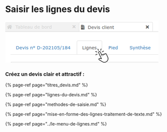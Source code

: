 # Saisir les lignes du devis

![](../../../../.gitbook/assets/screenshot-107a-.png)



### Créez un devis clair et attractif :



{% page-ref page="titres\_devis.md" %}

{% page-ref page="lignes-du-devis.md" %}

{% page-ref page="methodes-de-saisie.md" %}

{% page-ref page="mise-en-forme-des-lignes-traitement-de-texte.md" %}

{% page-ref page="../le-menu-de-lignes.md" %}

